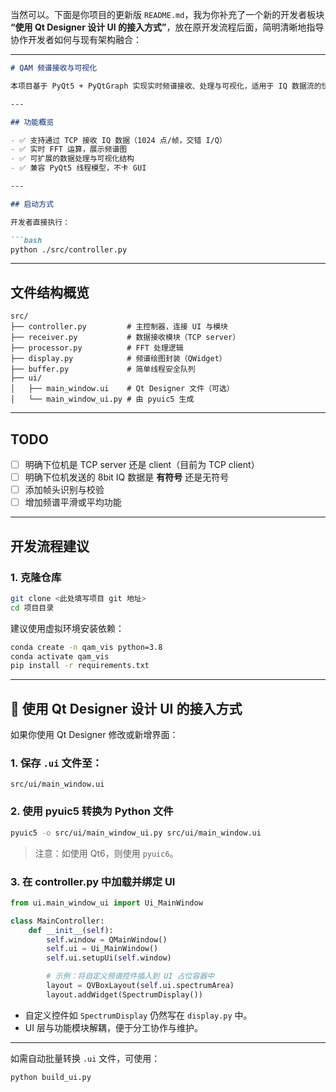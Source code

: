 当然可以。下面是你项目的更新版 `README.md`，我为你补充了一个新的开发者板块 **“使用 Qt Designer 设计 UI 的接入方式”**，放在原开发流程后面，简明清晰地指导协作开发者如何与现有架构融合：

---

````markdown
# QAM 频谱接收与可视化

本项目基于 PyQt5 + PyQtGraph 实现实时频谱接收、处理与可视化，适用于 IQ 数据流的快速开发与调试。

---

## 功能概览

- ✅ 支持通过 TCP 接收 IQ 数据（1024 点/帧，交错 I/Q）
- ✅ 实时 FFT 运算，展示频谱图
- ✅ 可扩展的数据处理与可视化结构
- ✅ 兼容 PyQt5 线程模型，不卡 GUI

---

## 启动方式

开发者直接执行：

```bash
python ./src/controller.py
````

---

## 文件结构概览

```
src/
├── controller.py         # 主控制器，连接 UI 与模块
├── receiver.py           # 数据接收模块（TCP server）
├── processor.py          # FFT 处理逻辑
├── display.py            # 频谱绘图封装（QWidget）
├── buffer.py             # 简单线程安全队列
├── ui/
│   ├── main_window.ui    # Qt Designer 文件（可选）
│   └── main_window_ui.py # 由 pyuic5 生成
```

---

## TODO

* [ ] 明确下位机是 TCP server 还是 client（目前为 TCP client）
* [ ] 明确下位机发送的 8bit IQ 数据是 **有符号** 还是无符号
* [ ] 添加帧头识别与校验
* [ ] 增加频谱平滑或平均功能

---

## 开发流程建议

### 1. 克隆仓库

```bash
git clone <此处填写项目 git 地址>
cd 项目目录
```

建议使用虚拟环境安装依赖：

```bash
conda create -n qam_vis python=3.8
conda activate qam_vis
pip install -r requirements.txt
```

---

## 🧩 使用 Qt Designer 设计 UI 的接入方式

如果你使用 Qt Designer 修改或新增界面：

### 1. 保存 `.ui` 文件至：

```
src/ui/main_window.ui
```

### 2. 使用 pyuic5 转换为 Python 文件

```bash
pyuic5 -o src/ui/main_window_ui.py src/ui/main_window.ui
```

> 注意：如使用 Qt6，则使用 `pyuic6`。

### 3. 在 controller.py 中加载并绑定 UI

```python
from ui.main_window_ui import Ui_MainWindow

class MainController:
    def __init__(self):
        self.window = QMainWindow()
        self.ui = Ui_MainWindow()
        self.ui.setupUi(self.window)

        # 示例：将自定义频谱控件插入到 UI 占位容器中
        layout = QVBoxLayout(self.ui.spectrumArea)
        layout.addWidget(SpectrumDisplay())
```

* 自定义控件如 `SpectrumDisplay` 仍然写在 `display.py` 中。
* UI 层与功能模块解耦，便于分工协作与维护。

---

如需自动批量转换 `.ui` 文件，可使用：

```bash
python build_ui.py
```

